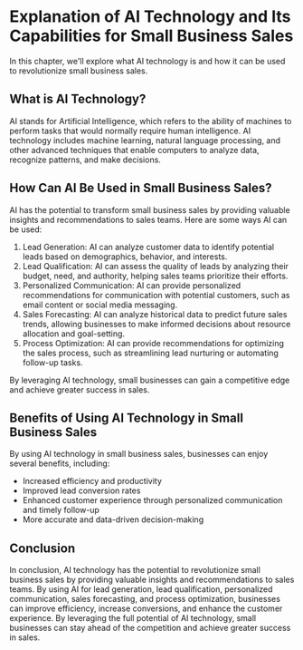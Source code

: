 Explanation of AI Technology and Its Capabilities for Small Business Sales
===========================================================================================================================================

In this chapter, we'll explore what AI technology is and how it can be used to revolutionize small business sales.

What is AI Technology?
----------------------

AI stands for Artificial Intelligence, which refers to the ability of machines to perform tasks that would normally require human intelligence. AI technology includes machine learning, natural language processing, and other advanced techniques that enable computers to analyze data, recognize patterns, and make decisions.

How Can AI Be Used in Small Business Sales?
-------------------------------------------

AI has the potential to transform small business sales by providing valuable insights and recommendations to sales teams. Here are some ways AI can be used:

1. Lead Generation: AI can analyze customer data to identify potential leads based on demographics, behavior, and interests.
2. Lead Qualification: AI can assess the quality of leads by analyzing their budget, need, and authority, helping sales teams prioritize their efforts.
3. Personalized Communication: AI can provide personalized recommendations for communication with potential customers, such as email content or social media messaging.
4. Sales Forecasting: AI can analyze historical data to predict future sales trends, allowing businesses to make informed decisions about resource allocation and goal-setting.
5. Process Optimization: AI can provide recommendations for optimizing the sales process, such as streamlining lead nurturing or automating follow-up tasks.

By leveraging AI technology, small businesses can gain a competitive edge and achieve greater success in sales.

Benefits of Using AI Technology in Small Business Sales
-------------------------------------------------------

By using AI technology in small business sales, businesses can enjoy several benefits, including:

* Increased efficiency and productivity
* Improved lead conversion rates
* Enhanced customer experience through personalized communication and timely follow-up
* More accurate and data-driven decision-making

Conclusion
----------

In conclusion, AI technology has the potential to revolutionize small business sales by providing valuable insights and recommendations to sales teams. By using AI for lead generation, lead qualification, personalized communication, sales forecasting, and process optimization, businesses can improve efficiency, increase conversions, and enhance the customer experience. By leveraging the full potential of AI technology, small businesses can stay ahead of the competition and achieve greater success in sales.
